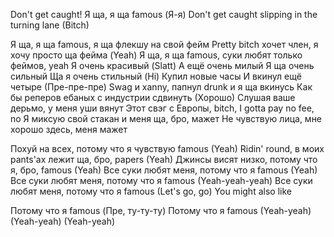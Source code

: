 Don't get caught!
Я ща, я ща famous (Я-я)
Don't get caught slipping in the turning lane (Bitch)

Я ща, я ща famous, я ща флекшу на свой фейм
Pretty bitch хочет член, я хочу просто ща фейма (Yeah)
Я ща, я ща famous, суки любят только феймов, yeah
Я очень красивый (Slatt)
А ещё очень милый
Я ща очень сильный
Ща я очень стильный (Hi)
Купил новые часы
И вкинул ещё четыре (Пре-пре-пре)
Swag и xanny, папнул drunk и я ща вкинусь
Как бы реперов ебаных с индустрии сдвинуть (Хорошо)
Слушая ваше дерьмо, у меня уши вянут
Этот свэг с Европы, bitch, I gotta pay no fee, no
Я миксую свой стакан и меня ща, бро, мажет
Не чувствую лица, мне хорошо здесь, меня мажет

Похуй на всех, потому что я чувствую famous (Yeah)
Ridin' round, в моих pants'ах лежит ща, бро, papers (Yeah)
Джинсы висят низко, потому что я, бро, famous (Yeah)
Все суки любят меня, потому что я famous (Yeah)
Все суки любят меня, потому что я famous (Yeah-yeah-yeah)
Все суки любят меня, потому что я famous (Let's go, go)
You might also like

Потому что я famous (Пре, ту-ту-ту)
Потому что я famous (Yeah-yeah)
(Yeah-yeah)
(Yeah-yeah)

